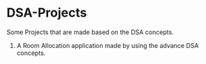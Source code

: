 # DSA-Projects
Some Projects that are made based on the DSA concepts. <br>
1. A Room Allocation application made by using the advance DSA concepts. <br>
